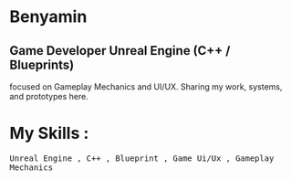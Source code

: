 # Benyamin
## Game Developer Unreal Engine (C++ / Blueprints) <br>

focused on Gameplay Mechanics and UI/UX. Sharing my work, systems, and prototypes here.






# My Skills :
<samp>
Unreal Engine ,
C++ ,
Blueprint ,
Game Ui/Ux ,
Gameplay Mechanics
</samp>
<br>



